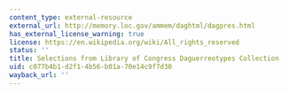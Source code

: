 ```yaml
---
content_type: external-resource
external_url: http://memory.loc.gov/ammem/daghtml/dagpres.html
has_external_license_warning: true
license: https://en.wikipedia.org/wiki/All_rights_reserved
status: ''
title: Selections from Library of Congress Daguerreotypes Collection
uid: c077b4b1-d2f1-4b56-b01a-70e14c9f7d30
wayback_url: ''
---
```

